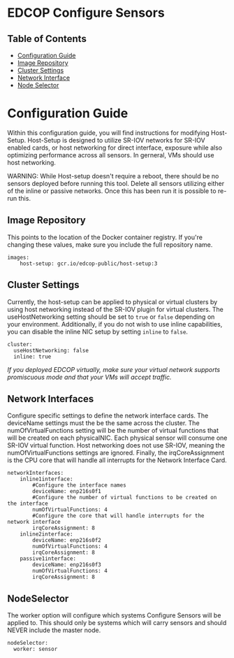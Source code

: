 # EDCOP Configure Sensors

Table of Contents
-----------------
 
* [Configuration Guide](#configuration-guide)
* [Image Repository](#image-repository)
* [Cluster Settings](#cluster-settings)
* [Network Interface](#network-interfaces)
* [Node Selector](#nodeselector)

# Configuration Guide

Within this configuration guide, you will find instructions for modifying Host-Setup.  Host-Setup is designed to utilize SR-IOV networks for SR-IOV enabled cards, or host networking for direct interface, exposure while also optimizing performance across all sensors. In gerneral, VMs should use host networking. 

WARNING: While Host-setup doesn't require a reboot, there should be no sensors deployed before running this tool.  Delete all sensors utilizing either of the inline or passive networks.  Once this has been run it is possible to re-run this.
 
## Image Repository

This points to the location of the Docker container registry.  If you're changing these values, make sure you include the full repository name.
 
```
images:
    host-setup: gcr.io/edcop-public/host-setup:3
```

## Cluster Settings

Currently, the host-setup can be applied to physical or virtual clusters by using host networking instead of the SR-IOV plugin for virtual clusters. The useHostNetworking setting should be set to ```true``` or ```false``` depending on your environment. Additionally, if you do not wish to use inline capabilities, you can disable the inline NIC setup by setting ```inline``` to ```false```. 

```
cluster:
  useHostNetworking: false 
  inline: true
```

*If you deployed EDCOP virtually, make sure your virtual network supports promiscuous mode and that your VMs will accept traffic.*

## Network Interfaces

Configure specific settings to define the network interface cards. The deviceName settings must the be the same across the cluster.  The numOfVirtualFunctions setting will be the number of virtual functions that will be created on each physicalNIC.  Each physical sensor will consume one SR-IOV virtual function. Host networking does not use SR-IOV, meaning the numOfVirtualFunctions settings are ignored.  Finally, the irqCoreAssignment is the CPU core that will handle all interrupts for the Network Interface Card.

```
networkInterfaces: 
    inline1interface:
        #Configure the interface names
        deviceName: enp216s0f1
        #Configure the number of virtual functions to be created on the interface
        numOfVirtualFunctions: 4
        #Configure the core that will handle interrupts for the network interface
        irqCoreAssignment: 8
    inline2interface:
        deviceName: enp216s0f2
        numOfVirtualFunctions: 4
        irqCoreAssignment: 8
    passive1interface:
        deviceName: enp216s0f3
        numOfVirtualFunctions: 4
        irqCoreAssignment: 8    
```  

## NodeSelector
The worker option will configure which systems Configure Sensors will be applied to.  This should only be systems which will carry sensors and should NEVER include the master node.
  
```
nodeSelector:
  worker: sensor
```